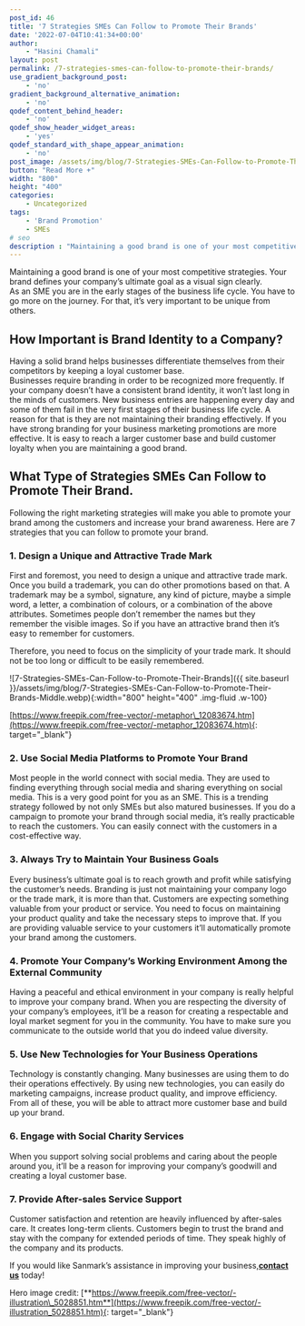 ```yaml
---
post_id: 46
title: '7 Strategies SMEs Can Follow to Promote Their Brands'
date: '2022-07-04T10:41:34+00:00'
author:
    - "Hasini Chamali"
layout: post
permalink: /7-strategies-smes-can-follow-to-promote-their-brands/
use_gradient_background_post:
    - 'no'
gradient_background_alternative_animation:
    - 'no'
qodef_content_behind_header:
    - 'no'
qodef_show_header_widget_areas:
    - 'yes'
qodef_standard_with_shape_appear_animation:
    - 'no'
post_image: /assets/img/blog/7-Strategies-SMEs-Can-Follow-to-Promote-Their-Brands-post-image.webp
button: "Read More +"
width: "800"
height: "400"
categories:
    - Uncategorized
tags:
    - 'Brand Promotion'
    - SMEs
# seo
description : "Maintaining a good brand is one of your most competitive strategies. Your brand defines your company’s ultimate goal as a visual sign clearly."
---
```


Maintaining a good brand is one of your most competitive strategies. Your brand defines your company’s ultimate goal as a visual sign clearly.  
As an SME you are in the early stages of the business life cycle. You have to go more on the journey. For that, it’s very important to be unique from others.

## How Important is Brand Identity to a Company?

Having a solid brand helps businesses differentiate themselves from their competitors by keeping a loyal customer base.  
Businesses require branding in order to be recognized more frequently. If your company doesn’t have a consistent brand identity, it won’t last long in the minds of customers. New business entries are happening every day and some of them fail in the very first stages of their business life cycle. A reason for that is they are not maintaining their branding effectively. If you have strong branding for your business marketing promotions are more effective. It is easy to reach a larger customer base and build customer loyalty when you are maintaining a good brand.

## What Type of Strategies SMEs Can Follow to Promote Their Brand.

Following the right marketing strategies will make you able to promote your brand among the customers and increase your brand awareness. Here are 7 strategies that you can follow to promote your brand.

### 1. Design a Unique and Attractive Trade Mark

First and foremost, you need to design a unique and attractive trade mark. Once you build a trademark, you can do other promotions based on that. A trademark may be a symbol, signature, any kind of picture, maybe a simple word, a letter, a combination of colours, or a combination of the above attributes. Sometimes people don’t remember the names but they remember the visible images. So if you have an attractive brand then it’s easy to remember for customers.

Therefore, you need to focus on the simplicity of your trade mark. It should not be too long or difficult to be easily remembered.

![7-Strategies-SMEs-Can-Follow-to-Promote-Their-Brands]({{ site.baseurl }}/assets/img/blog/7-Strategies-SMEs-Can-Follow-to-Promote-Their-Brands-Middle.webp){:width="800" height="400" .img-fluid .w-100}

[https://www.freepik.com/free-vector/-metaphor\_12083674.htm](https://www.freepik.com/free-vector/-metaphor_12083674.htm){: target="_blank"}

### 2. Use Social Media Platforms to Promote Your Brand

Most people in the world connect with social media. They are used to finding everything through social media and sharing everything on social media. This is a very good point for you as an SME. This is a trending strategy followed by not only SMEs but also matured businesses. If you do a campaign to promote your brand through social media, it’s really practicable to reach the customers. You can easily connect with the customers in a cost-effective way.

### 3. Always Try to Maintain Your Business Goals

Every business’s ultimate goal is to reach growth and profit while satisfying the customer’s needs. Branding is just not maintaining your company logo or the trade mark, it is more than that. Customers are expecting something valuable from your product or service. You need to focus on maintaining your product quality and take the necessary steps to improve that. If you are providing valuable service to your customers it’ll automatically promote your brand among the customers.

### 4. Promote Your Company’s Working Environment Among the External Community

Having a peaceful and ethical environment in your company is really helpful to improve your company brand. When you are respecting the diversity of your company’s employees, it’ll be a reason for creating a respectable and loyal market segment for you in the community. You have to make sure you communicate to the outside world that you do indeed value diversity.

### 5. Use New Technologies for Your Business Operations

Technology is constantly changing. Many businesses are using them to do their operations effectively. By using new technologies, you can easily do marketing campaigns, increase product quality, and improve efficiency. From all of these, you will be able to attract more customer base and build up your brand.

### 6. Engage with Social Charity Services

When you support solving social problems and caring about the people around you, it’ll be a reason for improving your company’s goodwill and creating a loyal customer base.

### 7. Provide After-sales Service Support

Customer satisfaction and retention are heavily influenced by after-sales care. It creates long-term clients. Customers begin to trust the brand and stay with the company for extended periods of time. They speak highly of the company and its products.

If you would like Sanmark’s assistance in improving your business,[**contact us**]({{site.baseurl}}/contact/) today!

Hero image credit: [**https://www.freepik.com/free-vector/-illustration\_5028851.htm**](https://www.freepik.com/free-vector/-illustration_5028851.htm){: target="_blank"}
